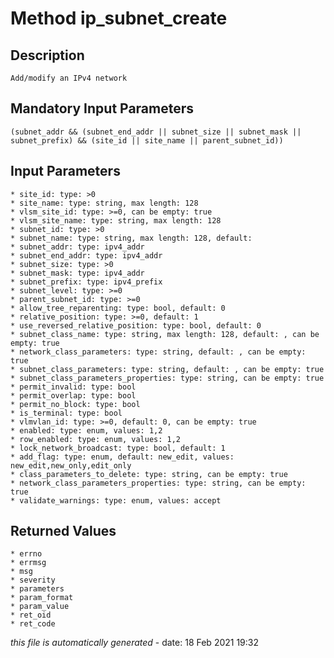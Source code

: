 # Method ip_subnet_create

## Description
	Add/modify an IPv4 network

## Mandatory Input Parameters
	(subnet_addr && (subnet_end_addr || subnet_size || subnet_mask || subnet_prefix) && (site_id || site_name || parent_subnet_id))

## Input Parameters
	* site_id: type: >0
	* site_name: type: string, max length: 128
	* vlsm_site_id: type: >=0, can be empty: true
	* vlsm_site_name: type: string, max length: 128
	* subnet_id: type: >0
	* subnet_name: type: string, max length: 128, default: 
	* subnet_addr: type: ipv4_addr
	* subnet_end_addr: type: ipv4_addr
	* subnet_size: type: >0
	* subnet_mask: type: ipv4_addr
	* subnet_prefix: type: ipv4_prefix
	* subnet_level: type: >=0
	* parent_subnet_id: type: >=0
	* allow_tree_reparenting: type: bool, default: 0
	* relative_position: type: >=0, default: 1
	* use_reversed_relative_position: type: bool, default: 0
	* subnet_class_name: type: string, max length: 128, default: , can be empty: true
	* network_class_parameters: type: string, default: , can be empty: true
	* subnet_class_parameters: type: string, default: , can be empty: true
	* subnet_class_parameters_properties: type: string, can be empty: true
	* permit_invalid: type: bool
	* permit_overlap: type: bool
	* permit_no_block: type: bool
	* is_terminal: type: bool
	* vlmvlan_id: type: >=0, default: 0, can be empty: true
	* enabled: type: enum, values: 1,2
	* row_enabled: type: enum, values: 1,2
	* lock_network_broadcast: type: bool, default: 1
	* add_flag: type: enum, default: new_edit, values: new_edit,new_only,edit_only
	* class_parameters_to_delete: type: string, can be empty: true
	* network_class_parameters_properties: type: string, can be empty: true
	* validate_warnings: type: enum, values: accept

## Returned Values
	* errno
	* errmsg
	* msg
	* severity
	* parameters
	* param_format
	* param_value
	* ret_oid
	* ret_code


*this file is automatically generated* - date: 18 Feb 2021 19:32